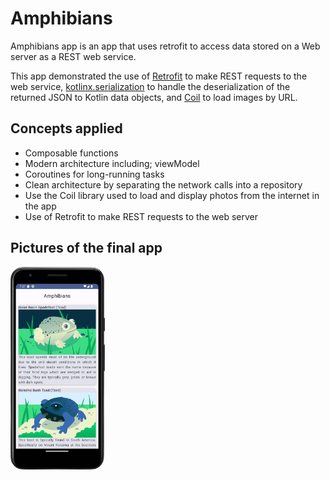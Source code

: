 Amphibians
==========

Amphibians app is an app that uses retrofit to access data stored on a Web server
as a REST web service.

This app demonstrated the use of [Retrofit](https://square.github.io/retrofit/) to make REST 
requests to the web service, [kotlinx.serialization](https://github.com/Kotlin/kotlinx.serialization)
to handle the deserialization of the returned JSON to Kotlin data objects, and
[Coil](https://coil-kt.github.io/coil/) to load images by URL.

Concepts applied
----------------
- Composable functions
- Modern architecture including; viewModel
- Coroutines for long-running tasks
- Clean architecture by separating the network calls into a repository
- Use the Coil library used to load and display photos from the internet in the app
- Use of Retrofit to make REST requests to the web server

Pictures of the final app
-------------------------
<img src = "app/src/main/res/drawable/amphibian_screenshot.png" width = "30%">
